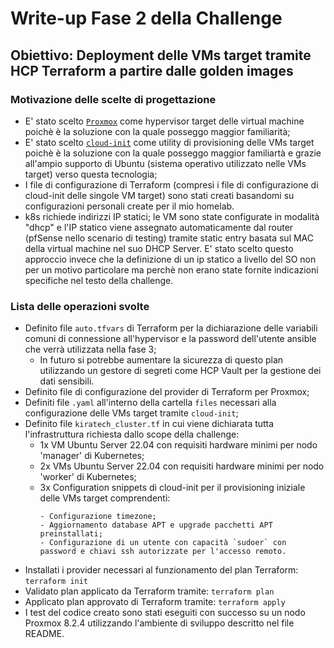 # Write-up Fase 2 della Challenge

## Obiettivo: Deployment delle VMs target tramite HCP Terraform a partire dalle golden images

### Motivazione delle scelte di progettazione

- E' stato scelto [`Proxmox`](https://www.proxmox.com/en/) come hypervisor target delle virtual machine poichè è la soluzione con la quale posseggo maggior familiarità;
- E' stato scelto [`cloud-init`](https://cloud-init.io/) come utility di provisioning delle VMs target poichè è la soluzione con la quale posseggo maggior familiartà e grazie all'ampio supporto di Ubuntu (sistema operativo utilizzato nelle VMs target) verso questa tecnologia;
- I file di configurazione di Terraform (compresi i file di configurazione di cloud-init delle singole VM target) sono stati creati basandomi su configurazioni personali create per il mio homelab.
- k8s richiede indirizzi IP statici; le VM sono state configurate in modalità "dhcp" e l'IP statico viene assegnato automaticamente dal router (pfSense nello scenario di testing) tramite static entry basata sul MAC della virtual machine nel suo DHCP Server. E' stato scelto questo approccio invece che la definizione di un ip statico a livello del SO non per un motivo particolare ma perchè non erano state fornite indicazioni specifiche nel testo della challenge.

### Lista delle operazioni svolte

- Definito file `auto.tfvars` di Terraform per la dichiarazione delle variabili comuni di connessione all'hypervisor e la password dell'utente ansible che verrà utilizzata nella fase 3;
    - In futuro si potrebbe aumentare la sicurezza di questo plan utilizzando un gestore di segreti come HCP Vault per la gestione dei dati sensibili.
- Definito file di configurazione del provider di Terraform per Proxmox;
- Definiti file `.yaml` all'interno della cartella `files` necessari alla configurazione delle VMs target tramite `cloud-init`;
- Definito file `kiratech_cluster.tf` in cui viene dichiarata tutta l'infrastruttura richiesta dallo scope della challenge:
    - 1x VM Ubuntu Server 22.04 con requisiti hardware minimi per nodo 'manager' di Kubernetes;
    - 2x VMs Ubuntu Server 22.04 con requisiti hardware minimi per nodo 'worker' di Kubernetes;
    - 3x Configuration snippets di cloud-init per il provisioning iniziale delle VMs target comprendenti:
        ```
        - Configurazione timezone;
        - Aggiornamento database APT e upgrade pacchetti APT preinstallati;
        - Configurazione di un utente con capacità `sudoer` con password e chiavi ssh autorizzate per l'accesso remoto.
        ```
- Installati i provider necessari al funzionamento del plan Terraform:
    `terraform init`
- Validato plan applicato da Terraform tramite: 
    `terraform plan`
- Applicato plan approvato di Terraform tramite:
    `terraform apply`
- I test del codice creato sono stati eseguiti con successo su un nodo Proxmox 8.2.4 utilizzando l'ambiente di sviluppo descritto nel file README.